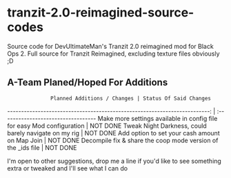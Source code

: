 # tranzit-2.0-reimagined-source-codes
Source code for DevUltimateMan's Tranzit 2.0 reimagined mod for Black Ops 2.
Full source for Tranzit Reimagined, excluding texture files obviously ;D


## A-Team Planed/Hoped For Additions

                  Planned Additions / Changes | Status Of Said Changes
-------------------------------------------------------------------------: | :----------------------------------
Make more settings available in config file for easy Mod configuration | NOT DONE
Tweak Night Darkness, could barely navigate on my rig                     |               NOT DONE
Add option to set your cash amount on Map Join                            |               NOT DONE
Decompile fix & share the coop mode version of the _ids file              |               NOT DONE


I'm open to other suggestions, drop me a line if you'd like to see something extra or tweaked and I'll see what I can do

